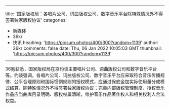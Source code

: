 
---
title: '国家版权局：各唱片公司、词曲版权公司、数字音乐平台除特殊情况外不得签署独家版权协议'
categories: 
 - 新媒体
 - 36kr
 - 快讯
headimg: 'https://picsum.photos/400/300?random=1139'
author: 36kr
comments: false
date: Thu, 06 Jan 2022 10:05:03 GMT
thumbnail: 'https://picsum.photos/400/300?random=1139'
---

<div>   
36氪获悉，国家版权局在京约谈主要唱片公司、词曲版权公司和数字音乐平台等。约谈强调，各唱片公司、词曲版权公司、数字音乐平台应采取符合音乐传播规律、公平合理原则和国际惯例规则的授权模式，应通过保底金加实际使用量分成模式结算，除特殊情况外不得签署独家版权协议；完善内部版权管理制度，授权音乐作品应当曲库目录明确、版权权属清晰，维护音乐作品著作权人和相关权利人合法权益。  
</div>
            